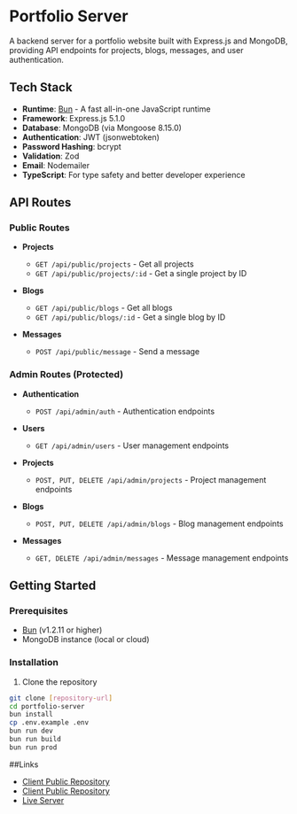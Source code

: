 # Portfolio Server

A backend server for a portfolio website built with Express.js and MongoDB,
providing API endpoints for projects, blogs, messages, and user authentication.

## Tech Stack

- **Runtime**: [Bun](https://bun.sh) - A fast all-in-one JavaScript runtime
- **Framework**: Express.js 5.1.0
- **Database**: MongoDB (via Mongoose 8.15.0)
- **Authentication**: JWT (jsonwebtoken)
- **Password Hashing**: bcrypt
- **Validation**: Zod
- **Email**: Nodemailer
- **TypeScript**: For type safety and better developer experience

## API Routes

### Public Routes

- **Projects**

  - `GET /api/public/projects` - Get all projects
  - `GET /api/public/projects/:id` - Get a single project by ID

- **Blogs**

  - `GET /api/public/blogs` - Get all blogs
  - `GET /api/public/blogs/:id` - Get a single blog by ID

- **Messages**
  - `POST /api/public/message` - Send a message

### Admin Routes (Protected)

- **Authentication**

  - `POST /api/admin/auth` - Authentication endpoints

- **Users**

  - `GET /api/admin/users` - User management endpoints

- **Projects**

  - `POST, PUT, DELETE /api/admin/projects` - Project management endpoints

- **Blogs**

  - `POST, PUT, DELETE /api/admin/blogs` - Blog management endpoints

- **Messages**
  - `GET, DELETE /api/admin/messages` - Message management endpoints

## Getting Started

### Prerequisites

- [Bun](https://bun.sh) (v1.2.11 or higher)
- MongoDB instance (local or cloud)

### Installation

1. Clone the repository

```bash
git clone [repository-url]
cd portfolio-server
bun install
cp .env.example .env
bun run dev
bun run build
bun run prod
```

##Links

- [Client Public Repository](https://github.com/PallabKumarS/portfolio-client)
- [Client Public Repository](https://github.com/PallabKumarS/portfolio-client-admin)
- [Live Server](https://pks-portfolio-server.vercel.app)

